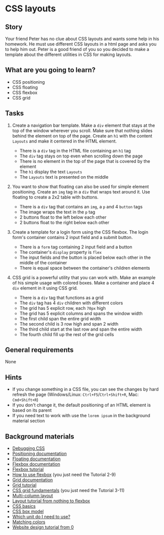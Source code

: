 # CSS layouts

## Story

Your friend Peter has no clue about CSS layouts and wants some help in his homework.
He must use different CSS layouts in a html page and asks you to help him out.
Peter is a good friend of you so you decided to make a template about the different utilities in CSS for making layouts.

## What are you going to learn?

- CSS positioning
- CSS floating
- CSS flexbox
- CSS grid

## Tasks

1. Create a navigation bar template. Make a `div` element that stays at the top of the window wherever you scroll. Make sure that nothing slides behind the element on top of the page. Create an `h1` with the content `Layouts` and make it centered in the HTML element.
    - There is a `div` tag in the HTML file containing an `h1` tag
    - The `div` tag stays on top even when scrolling down the page
    - There is no element in the top of the page that is covered by the element
    - The `h1` display the text `Layouts`
    - The `Layouts` text is presented on the middle

2. You want to show that floating can also be used for simple element positioning. Create an `img` tag in a `div` that wraps text around it. Use floating to create a 2x2 table with buttons.
    - There is a `div` tag that contains an `img`, a `p` and 4 `button` tags
    - The image wraps the text in the `p` tag
    - 2 buttons float to the left below each other
    - 2 buttons float to the right below each other

3. Create a template for a login form using the CSS flexbox. The login form's container contains 2 input field and a submit button.
    - There is a `form` tag containing 2 input field and a button
    - The container's `display` property is `flex`
    - The input fields and the button is placed below each other in the middle of the container
    - There is equal space between the container's children elements

4. CSS grid is a powerful utility that you can work with. Make an example of his simple usage with colored boxes. Make a container and place 4 `div` element in it using CSS grid.
    - There is a `div` tag that functions as a grid
    - The `div` tag has 4 `div` children with different colors
    - The grid has 5 explicit row, each `70px` high
    - The grid has 5 explicit columns and spans the window width
    - The first child span the entire grid width
    - The second child is 3 row high and span 2 width
    - The third child start at the last row and span the entire width
    - The fourth child fill up the rest of the grid cells

## General requirements

None

## Hints

- If you change something in a CSS file, you can see the changes by hard refresh the page (Windows/Linux: `Ctrl+F5`/`Ctrl+Shift+R`, Mac: `Cmd+Shift+R`)
- If you don't change it, the default positioning of an HTML element is based on its parent
- If you need text to work with use the `lorem ipsum` in the background material section

## Background materials

- <i class="far fa-exclamation"></i> [Debugging CSS](https://developer.mozilla.org/en-US/docs/Learn/CSS/Building_blocks/Debugging_CSS)
- <i class="far fa-exclamation"></i> [Positioning documentation](https://developer.mozilla.org/en-US/docs/Web/CSS/position)
- <i class="far fa-exclamation"></i> [Floating documentation](https://developer.mozilla.org/en-US/docs/Learn/CSS/CSS_layout/Floats)
- <i class="far fa-exclamation"></i> [Flexbox documentation](https://developer.mozilla.org/en-US/docs/Learn/CSS/CSS_layout/Flexbox)
- <i class="far fa-exclamation"></i> [Flexbox tutorial](https://flexbox.io/)
- <i class="far fa-video"></i> [How to use flexbox](https://www.youtube.com/watch?v=Vj7NZ6FiQvo&list=PLu8EoSxDXHP7xj_y6NIAhy0wuCd4uVdid) (you just need the Tutorial 2-9)
- <i class="far fa-exclamation"></i> [Grid documentation](https://developer.mozilla.org/en-US/docs/Learn/CSS/CSS_layout/Grids)
- <i class="far fa-exclamation"></i> [Grid tutorial](https://cssgrid.io/)
- <i class="far fa-video"></i> [CSS grid fundamentals](https://www.youtube.com/watch?v=T-slCsOrLcc&list=PLu8EoSxDXHP5CIFvt9-ze3IngcdAc2xKG) (you just need the Tutorial 3-11)
- <i class="far fa-book-open"></i> [Multi-column layout](https://developer.mozilla.org/en-US/docs/Learn/CSS/CSS_layout/Multiple-column_Layout)
- <i class="far fa-candy-cane"></i> [Layout tutorial from nothing to flexbox](https://learnlayout.com/)
- <i class="far fa-exclamation"></i> [CSS basics](https://developer.mozilla.org/en-US/docs/Learn/Getting_started_with_the_web/CSS_basics)
- <i class="far fa-book-open"></i> [CSS box model](https://developer.mozilla.org/en-US/docs/Learn/CSS/Building_blocks/The_box_model)
- <i class="far fa-book-open"></i> [Which unit do I need to use?](https://alligator.io/css/css-units-explained/)
- <i class="far fa-candy-cane"></i> [Matching colors](https://colorsinspo.com/)
- <i class="far fa-candy-cane"></i> [Website design tutorial from 0](https://www.geeksforgeeks.org/introduction-to-html-css-learn-to-design-your-first-website-in-just-1-week/?ref=lbp)
